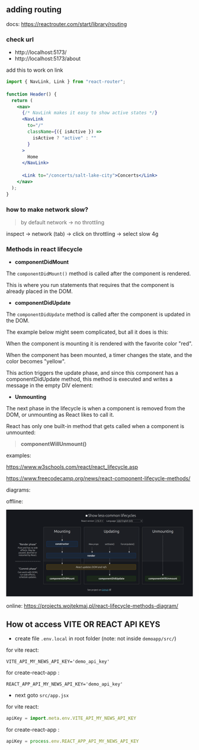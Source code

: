 ## adding routing

docs: https://reactrouter.com/start/library/routing


### check url
- http://localhost:5173/
- http://localhost:5173/about

add this to work on link

``` jsx
import { NavLink, Link } from "react-router";

function Header() {
  return (
    <nav>
      {/* NavLink makes it easy to show active states */}
      <NavLink
        to="/"
        className={({ isActive }) =>
          isActive ? "active" : ""
        }
      >
        Home
      </NavLink>

      <Link to="/concerts/salt-lake-city">Concerts</Link>
    </nav>
  );
}

```

### how to make network slow?

> by default network -> no throttling

inspect -> network (tab) -> click on throttling -> select slow 4g


### Methods in react lifecycle

- **componentDidMount**

The `componentDidMount()` method is called after the component is rendered.

This is where you run statements that requires that the component is already placed in the DOM.

- **componentDidUpdate**

The `componentDidUpdate` method is called after the component is updated in the DOM.

The example below might seem complicated, but all it does is this:

When the component is mounting it is rendered with the favorite color "red".

When the component has been mounted, a timer changes the state, and the color becomes "yellow".

This action triggers the update phase, and since this component has a componentDidUpdate method, this method is executed and writes a message in the empty DIV element:

- **Unmounting**

The next phase in the lifecycle is when a component is removed from the DOM, or unmounting as React likes to call it.

React has only one built-in method that gets called when a component is unmounted:

> **componentWillUnmount()**

examples: 

https://www.w3schools.com/react/react_lifecycle.asp

https://www.freecodecamp.org/news/react-component-lifecycle-methods/

diagrams:

offline: 

![react component lifecycle](./img/react_component_lifecycle.png)

online: https://projects.wojtekmaj.pl/react-lifecycle-methods-diagram/

## How ot access VITE OR REACT API KEYS

- create file `.env.local` in root folder (note: not inside `demoapp/src/`)

for vite react: 

``` 
VITE_API_MY_NEWS_API_KEY='demo_api_key'
```

for create-react-app :

```
REACT_APP_API_MY_NEWS_API_KEY='demo_api_key'
```

- next goto  `src/app.jsx`

for vite react:
 
``` jsx
apiKey = import.meta.env.VITE_API_MY_NEWS_API_KEY
```
 
for create-react-app :

``` jsx
apiKey = process.env.REACT_APP_API_MY_NEWS_API_KEY
```
